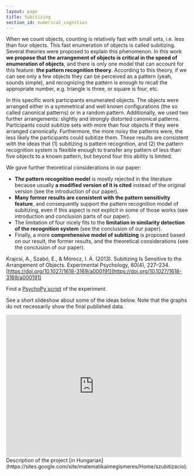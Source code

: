 ```yaml
---
layout: page
title: Subitizing
section_id: numerical_cognition
---
```


When we count objects, counting is relatively fast with small sets, i.e. less than four objects. This fast enumeration of objects is called subitizing. Several theories were proposed to explain this phenomenon. In this work **we propose that the arrangement of objects is critical in the speed of enumeration of objects**, and there is only one model that can account for this feature: **the pattern recognition theory**. According to this theory, if we can see only a few objects they can be perceived as a pattern (yeah, sounds simple), and recognizing the pattern is enough to recall the appropriate number, e.g. triangle is three, or square is four, etc.

In this specific work participants enumerated objects. The objects were arranged either in a symmetrical and well known configurations (the so called canonical patterns) or in a random pattern. Additionally, we used two further arrangements: slightly and strongly distorted canonical patterns. Participants could subitize sets with more than four objects if they were arranged canonically. Furthermore, the more noisy the patterns were, the less likely the participants could subitize them. These results are consistent with the ideas that (1) subitizing is pattern recognition, and (2) the pattern recognition system is flexible enough to transfer any pattern of less than five objects to a known pattern, but beyond four this ability is limited.

We gave further theoretical considerations in our paper:
* **The pattern recognition model** is mostly rejected in the literature because usually **a modified version of it is cited** instead of the original version (see the introduction of our paper).
* **Many former results are consistent with the pattern sensitivity feature**, and consequently support the pattern recognition model of subitizing, even if this aspect is not explicit in some of those works (see introduction and conclusion parts of our paper).
* The limitation of four nicely fits to the **limitation in similarity detection of the recognition system** (see the conclusion of our paper).
* Finally, a more **comprehensive model of subitizing** is proposed based on our result, the former results, and the theoretical considerations (see the conclusion of our paper).

<i class='fa fa-file-text'></i>  Krajcsi, A., Szabó, E., & Mórocz, I. Á. (2013). Subitizing Is Sensitive to the Arrangement of Objects. Experimental Psychology, 60(4), 227–234. [https://doi.org/10.1027/1618-3169/a000191](https://doi.org/10.1027/1618-3169/a000191)

<i class='fa fa-file-code-o'></i> Find a [PsychoPy script](https://osf.io/e8kmq/) of the experiment.

<i class='fa fa-desktop'></i> See a short slideshow about some of the ideas below. Note that the graphs do not necessarily show the final published data.
<iframe src="https://docs.google.com/presentation/d/e/2PACX-1vTneer7fjcrxHpiEvZ7oUKkipFEEryQecoT8kIYBaUtr14SfFJYhzuTeAqKrKGGIVc_94VQNNoNfvbd/embed?start=false&loop=false&delayms=3000" frameborder="0" width="480" height="389" allowfullscreen="true" mozallowfullscreen="true" webkitallowfullscreen="true"></iframe>

<br>
<i class='fa fa-file'></i> Description of the project [in Hungarian](https://sites.google.com/site/matematikaimegismeres/Home/szubitizacio).
